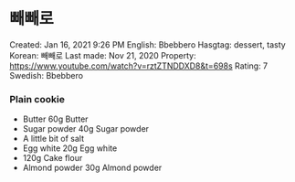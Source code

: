 # 빼빼로

Created: Jan 16, 2021 9:26 PM
English: Bbebbero
Hasgtag: dessert, tasty
Korean: 빼빼로
Last made: Nov 21, 2020
Property: https://www.youtube.com/watch?v=rztZTNDDXD8&t=698s
Rating: 7
Swedish: Bbebbero

### Plain cookie

- Butter 60g Butter
- Sugar powder 40g Sugar powder
- A little bit of salt
- Egg white 20g Egg white
- 120g Cake flour
- Almond powder 30g Almond powder